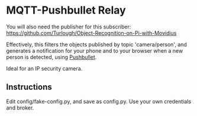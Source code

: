 
# MQTT-Pushbullet Relay

You will also need the publisher for this subscriber: https://github.com/Turlough/Object-Recognition-on-Pi-with-Movidius

Effectively, this filters the objects published by topic 'camera/person', 
and generates a notification for your phone and to your browser when a new person is detected, using [Pushbullet](https://www.pushbullet.com/). 

Ideal for an IP security camera. 

## Instructions
Edit config/fake-config.py, and save as config.py. 
Use your own credentials and broker.
